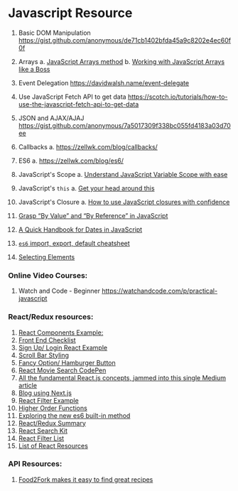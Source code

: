 # Javascript Resource

1. Basic DOM Manipulation
https://gist.github.com/anonymous/de71cb1402bfda45a9c8202e4ec60f0f

2. Arrays
  a. [JavaScript Arrays method](http://jilles.me/awesome-javascript-array-methods/)
  b. [Working with JavaScript Arrays like a Boss](https://hackernoon.com/work-with-javascript-arrays-like-a-boss-97207a042e42)

3. Event Delegation
https://davidwalsh.name/event-delegate

4. Use JavaScript Fetch API to get data
https://scotch.io/tutorials/how-to-use-the-javascript-fetch-api-to-get-data

5. JSON and AJAX/AJAJ
https://gist.github.com/anonymous/7a5017309f338bc055fd4183a03d70ee

6. Callbacks
  a. https://zellwk.com/blog/callbacks/

7. ES6
  a. https://zellwk.com/blog/es6/

8. JavaScript's Scope
  a. [Understand JavaScript Variable Scope with ease](https://hackernoon.com/understand-javascript-variable-scope-with-ease-221a6d41dc43)

9. JavaScript's `this`
  a. [Get your head around this](https://hackernoon.com/get-your-head-around-this-73c23653b102)

10. JavaScript's Closure
  a. [How to use JavaScript closures with confidence](https://hackernoon.com/how-to-use-javascript-closures-with-confidence-85cd1f841a6b)
  
11. [Grasp “By Value” and “By Reference” in JavaScript](https://hackernoon.com/grasp-by-value-and-by-reference-in-javascript-7ed75efa1293)

12. [A Quick Handbook for Dates in JavaScript](https://hackernoon.com/a-quick-handbook-for-dates-in-javascript-7b71d0ef8e53)

13. [`es6` import, export, default cheatsheet](https://hackernoon.com/import-export-default-require-commandjs-javascript-nodejs-es6-vs-cheatsheet-different-tutorial-example-5a321738b50f)

14. [Selecting Elements](https://blog.garstasio.com/you-dont-need-jquery/selectors/)


### Online Video Courses:
1. Watch and Code - Beginner
https://watchandcode.com/p/practical-javascript

### React/Redux resources:
1. [React Components Example:](http://bokuweb.github.io/re-bulma/)
2. [Front End Checklist](https://github.com/thedaviddias/Front-End-Checklist)
3. [Sign Up/ Login React Example](https://medium.com/technoetics/create-basic-login-forms-using-create-react-app-module-in-reactjs-511b9790dede)
4. [Scroll Bar Styling](https://codepen.io/cheekymonkey/pen/gGZPVw)
5. [Fancy Option/ Hamburger Button](https://codepen.io/shayanea/pen/QqYOJX)
6. [React Movie Search CodePen](https://codepen.io/marcobiedermann/pen/gfvzx?editors=0010)
7. [All the fundamental React.js concepts, jammed into this single Medium article](https://medium.freecodecamp.org/all-the-fundamental-react-js-concepts-jammed-into-this-single-medium-article-c83f9b53eac2)
8. [Blog using Next.js](https://medium.com/styled-components/building-a-blog-with-next-js-359cf1236574)
9. [React Filter Example](https://react.rocks/tag/Filter)
10. [Higher Order Functions](https://medium.freecodecamp.org/higher-order-functions-in-javascript-d9101f9cf528)
11. [Exploring the new es6 built-in method](https://hackernoon.com/javascript-es6-exploring-the-new-built-in-methods-b62583b0a8e6)
12. [React/Redux Summary](https://codepen.io/stowball/post/a-dummy-s-guide-to-redux-and-thunk-in-react)
13. [React Search Kit](https://react.rocks/example/SearchKit)
14. [React Filter List](https://codepen.io/pjmtokyo/pen/ZGVjVV?editors=0010)
15. [List of React Resources](https://gist.github.com/jpalala/01226fd38fbb421279ef97d62d394c23)

### API Resources:
1. [Food2Fork makes it easy to find great recipes](http://food2fork.com/about/api)
